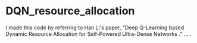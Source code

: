 # DQN_resource_allocation
I made this code by referring to Han Li's paper, "Deep Q-Learning based Dynamic Resource Allocation for Self-Powered Ultra-Dense Networks
."
.....